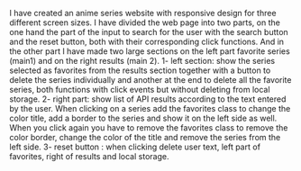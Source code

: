 I have created an anime series website with responsive design for three different screen sizes.
I have divided the web page into two parts, on the one hand the part of the input to search for the user with the search button and the reset button, both with their corresponding click functions. And in the other part I have made two large sections on the left part favorite series (main1) and on the right results (main 2).
1- left section:
show the series selected as favorites from the results section together with a button to delete the series individually and another at the end to delete all the favorite series, both functions with click events but without deleting from local storage.
2- right part:
show list of API results according to the text entered by the user.
When clicking on a series add the favorites class to change the color title, add a border to the series and show it on the left side as well. When you click again you have to remove the favorites class to remove the color border, change the color of the title and remove the series from the left side.
3- reset button :
when clicking delete user text, left part of favorites, right of results and local storage.